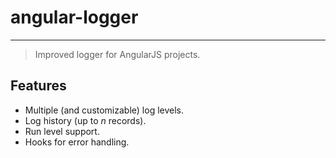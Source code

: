 # angular-logger
---

> Improved logger for AngularJS projects.

## Features

- Multiple (and customizable) log levels.
- Log history (up to _n_ records).
- Run level support.
- Hooks for error handling.
